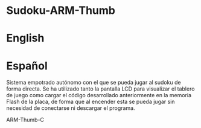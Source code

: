 # Sudoku-ARM-Thumb

# English


# Español
Sistema empotrado autónomo con el que se pueda jugar al sudoku de forma directa.
Se ha utilizado tanto la pantalla LCD para visualizar el tablero de juego como cargar 
el código desarrollado anteriormente en la memoria Flash de la placa, de forma que al encender esta se pueda jugar sin 
necesidad de conectarse ni descargar el programa.

ARM-Thumb-C
